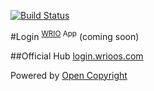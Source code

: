 [![Build Status](https://travis-ci.org/webRunes/Login-WRIO-App.svg?branch=master)](https://travis-ci.org/webRunes/Login-WRIO-App)

#Login <sup>[WRIO](https://wrioos.com) App</sup>
(coming soon)

##Official Hub
[login.wrioos.com](https://login.wrioos.com)

Powered by [Open Copyright](https://opencopyright.wrioos.com)

